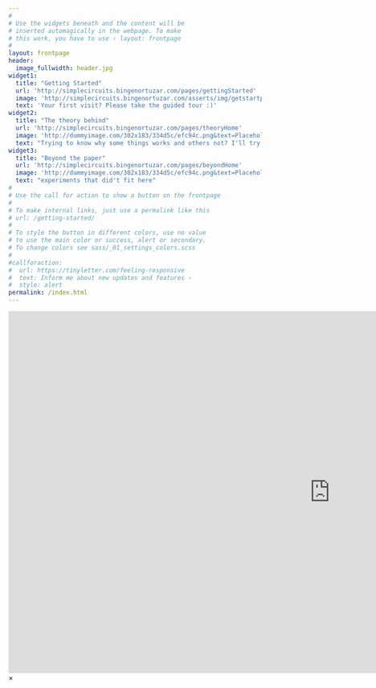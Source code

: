 ```yaml
---
#
# Use the widgets beneath and the content will be
# inserted automagically in the webpage. To make
# this work, you have to use › layout: frontpage
#
layout: frontpage
header:
  image_fullwidth: header.jpg
widget1:
  title: "Getting Started"
  url: 'http://simplecircuits.bingenortuzar.com/pages/gettingStarted'
  image: 'http://simplecircuits.bingenortuzar.com/asserts/img/getstartph.png'
  text: 'Your first visit? Please take the guided tour :)'
widget2:
  title: "The theory behind"
  url: 'http://simplecircuits.bingenortuzar.com/pages/theoryHome'
  image: 'http://dummyimage.com/302x183/334d5c/efc94c.png&text=Placeholder'
  text: "Trying to know why some things works and others not? I'll try to explain, but don't take me too seriously"
widget3:
  title: "Beyond the paper"
  url: 'http://simplecircuits.bingenortuzar.com/pages/beyondHome'
  image: 'http://dummyimage.com/302x183/334d5c/efc94c.png&text=Placeholder'
  text: "experiments that did't fit here"
#
# Use the call for action to show a button on the frontpage
#
# To make internal links, just use a permalink like this
# url: /getting-started/
#
# To style the button in different colors, use no value
# to use the main color or success, alert or secondary.
# To change colors see sass/_01_settings_colors.scss
#
#callforaction:
#  url: https://tinyletter.com/feeling-responsive
#  text: Inform me about new updates and features ›
#  style: alert
permalink: /index.html
---
```

<div id="videoModal" class="reveal-modal large" data-reveal="">
  <div class="flex-video widescreen vimeo" style="display: block;">
    <iframe width="1280" height="720" src="https://www.youtube.com/embed/3b5zCFSmVvU" frameborder="0" allowfullscreen></iframe>
  </div>
  <a class="close-reveal-modal">&#215;</a>
</div>
